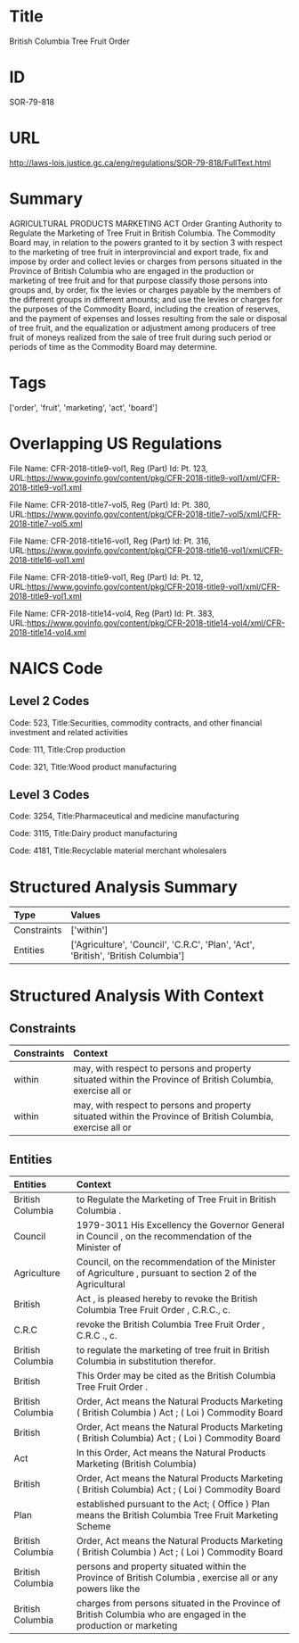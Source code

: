 # Title
British Columbia Tree Fruit Order


# ID
SOR-79-818

# URL
http://laws-lois.justice.gc.ca/eng/regulations/SOR-79-818/FullText.html


# Summary
AGRICULTURAL PRODUCTS MARKETING ACT Order Granting Authority to Regulate the Marketing of Tree Fruit in British Columbia.
The Commodity Board may, in relation to the powers granted to it by section 3 with respect to the marketing of tree fruit in interprovincial and export trade, fix and impose by order and collect levies or charges from persons situated in the Province of British Columbia who are engaged in the production or marketing of tree fruit and for that purpose classify those persons into groups and, by order, fix the levies or charges payable by the members of the different groups in different amounts; and use the levies or charges for the purposes of the Commodity Board, including the creation of reserves, and the payment of expenses and losses resulting from the sale or disposal of tree fruit, and the equalization or adjustment among producers of tree fruit of moneys realized from the sale of tree fruit during such period or periods of time as the Commodity Board may determine.


# Tags
['order', 'fruit', 'marketing', 'act', 'board']


# Overlapping US Regulations
File Name: CFR-2018-title9-vol1, Reg (Part) Id: Pt. 123, URL:https://www.govinfo.gov/content/pkg/CFR-2018-title9-vol1/xml/CFR-2018-title9-vol1.xml

File Name: CFR-2018-title7-vol5, Reg (Part) Id: Pt. 380, URL:https://www.govinfo.gov/content/pkg/CFR-2018-title7-vol5/xml/CFR-2018-title7-vol5.xml

File Name: CFR-2018-title16-vol1, Reg (Part) Id: Pt. 316, URL:https://www.govinfo.gov/content/pkg/CFR-2018-title16-vol1/xml/CFR-2018-title16-vol1.xml

File Name: CFR-2018-title9-vol1, Reg (Part) Id: Pt. 12, URL:https://www.govinfo.gov/content/pkg/CFR-2018-title9-vol1/xml/CFR-2018-title9-vol1.xml

File Name: CFR-2018-title14-vol4, Reg (Part) Id: Pt. 383, URL:https://www.govinfo.gov/content/pkg/CFR-2018-title14-vol4/xml/CFR-2018-title14-vol4.xml




# NAICS Code
## Level 2 Codes
Code: 523, Title:Securities, commodity contracts, and other financial investment and related activities

Code: 111, Title:Crop production

Code: 321, Title:Wood product manufacturing




## Level 3 Codes
Code: 3254, Title:Pharmaceutical and medicine manufacturing

Code: 3115, Title:Dairy product manufacturing

Code: 4181, Title:Recyclable material merchant wholesalers







# Structured Analysis Summary
| Type        | Values                                                                            |
|:------------|:----------------------------------------------------------------------------------|
| Constraints | ['within']                                                                        |
| Entities    | ['Agriculture', 'Council', 'C.R.C', 'Plan', 'Act', 'British', 'British Columbia'] |


# Structured Analysis With Context
 


## Constraints
| Constraints   | Context                                                                                                     |
|:--------------|:------------------------------------------------------------------------------------------------------------|
| within        | may, with respect to persons and property situated within the Province of British Columbia, exercise all or |
| within        | may, with respect to persons and property situated within the Province of British Columbia, exercise all or |


## Entities
| Entities         | Context                                                                                                          |
|:-----------------|:-----------------------------------------------------------------------------------------------------------------|
| British Columbia | to Regulate the Marketing of Tree Fruit in British Columbia .                                                    |
| Council          | 1979-3011 His Excellency the Governor General in  Council , on the recommendation of the Minister of             |
| Agriculture      | Council, on the recommendation of the Minister of Agriculture , pursuant to section 2 of the Agricultural        |
| British          | Act , is pleased hereby to revoke the British  Columbia Tree Fruit Order , C.R.C., c.                            |
| C.R.C            | revoke the British Columbia Tree Fruit Order , C.R.C ., c.                                                       |
| British Columbia | to regulate the marketing of tree fruit in British Columbia   in substitution therefor.                          |
| British          | This Order may be cited as the   British  Columbia Tree Fruit Order .                                            |
| British Columbia | Order, Act means the Natural Products Marketing ( British Columbia ) Act ; ( Loi ) Commodity Board               |
| British          | Order, Act means the Natural Products Marketing ( British Columbia) Act ; ( Loi ) Commodity Board                |
| Act              | In this Order,  Act   means the  Natural Products Marketing (British Columbia)                                   |
| British          | Order, Act means the Natural Products Marketing ( British Columbia) Act ; ( Loi ) Commodity Board                |
| Plan             | established pursuant to the Act; ( Office ) Plan means the British Columbia Tree Fruit Marketing Scheme          |
| British Columbia | Order, Act means the Natural Products Marketing ( British Columbia ) Act ; ( Loi ) Commodity Board               |
| British Columbia | persons and property situated within the Province of British Columbia , exercise all or any powers like the      |
| British Columbia | charges from persons situated in the Province of British Columbia who are engaged in the production or marketing |


